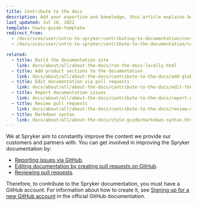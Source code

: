 ```yaml
---
title: Contribute to the docs
description: Add your expertise and knowledge, this article explains how you can contribute to Spryker Documentation .
last_updated: Jul 18, 2022
template: howto-guide-template
redirect_from:
  - /docs/scos/user/intro-to-spryker/contributing-to-documentation/contributing-to-documentation.html
  - /docs/scos/user/intro-to-spryker/contribute-to-the-documentation/contribute-to-the-documentation.html

related:
  - title: Build the documentation site
    link: docs/about/all/about-the-docs/run-the-docs-locally.html
  - title: Add product sections to the documentation
    link: docs/about/all/about-the-docs/contribute-to-the-docs/add-global-sections-to-the-docs.html
  - title: Edit documentation via pull requests
    link: docs/about/all/about-the-docs/contribute-to-the-docs/edit-the-docs-using-a-web-browser.html
  - title: Report documentation issues
    link: docs/about/all/about-the-docs/contribute-to-the-docs/report-docs-issues.html
  - title: Review pull requests
    link: docs/about/all/about-the-docs/contribute-to-the-docs/review-docs-pull-requests.html
  - title: Markdown syntax
    link: docs/about/all/about-the-docs/style-guide/markdown-syntax.html
---
```


We at Spryker aim to constantly improve the content we provide our customers and partners with. You can get involved in improving the Spryker documentation by:

- [Reporting issues via GitHub](/docs/about/all/about-the-docs/contribute-to-the-docs/report-docs-issues.html).
- [Editing documentation by creating pull requests on GitHub](/docs/about/all/about-the-docs/contribute-to-the-docs/edit-the-docs-using-a-web-browser.html).
- [Reviewing pull requests](/docs/about/all/about-the-docs/contribute-to-the-docs/review-docs-pull-requests.html).

Therefore, to contribute to the Spryker documentation, you must have a GitHub account. For information about how to create it, see [Signing up for a new GitHub account](https://docs.github.com/en/get-started/signing-up-for-github/signing-up-for-a-new-github-account) in the official GitHub documentation.
